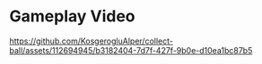 # Gameplay Video 



https://github.com/KosgerogluAlper/collect-ball/assets/112694945/b3182404-7d7f-427f-9b0e-d10ea1bc87b5


